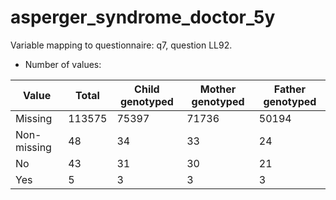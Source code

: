 # asperger_syndrome_doctor_5y
Variable mapping to questionnaire: q7, question LL92.
- Number of values:

| Value | Total | Child genotyped | Mother genotyped | Father genotyped |
| ----- | ----- | --------------- | ---------------- | ---------------- |
| Missing | 113575 | 75397 | 71736 | 50194 |
| Non-missing | 48 | 34 | 33 | 24 |
| No | 43 | 31 | 30 |21 |
| Yes | 5 | 3 | 3 |3 |




